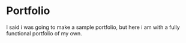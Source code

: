 # Portfolio
I said i was going to make a sample portfolio, but here i am with a fully functional portfolio of my own.
